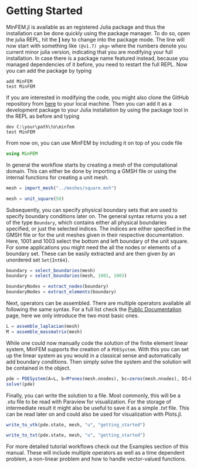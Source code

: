 # Getting Started

MinFEM.jl is available as an registered Julia package and thus the installation 
can be done quickly using the package manager.
To do so, open the julia REPL, hit the **]** key to change into the package mode.
The line will now start with something like `(@v1.7) pkg>` where the numbers denote 
you current minor julia version, indicating that you are modifying your full installation.
In case there is a package name featured instead, 
because you managed dependencies of it before, you need to restart the full REPL.
Now you can add the package by typing

```
add MinFEM
test MinFEM
```

If you are interested in modifying the code, you might also clone the GitHub repository 
from [here](https://github.com/MinFEM/MinFEM.jl) to your local machine.
Then you can add it as a development package to your Julia installation 
by using the package tool in the REPL as before and typing

```
dev C:\your\path\to\minfem
test MinFEM
```

From now on, you can use MinFEM by including it on top of you code file

```julia
using MinFEM
```

In general the workflow starts by creating a mesh of the computational domain.
This can either be done by importing a GMSH file or using the internal functions 
for creating a unit mesh.

```julia
mesh = import_mesh("../meshes/square.msh")

mesh = unit_square(50)
```

Subsequently, you can specify physical boundary sets that are used
to specify boundary conditions later on.
The general syntax returns you a set of the type `Boundary`, which contains either
all physical boundaries specified, or just the selected indices.
The indices are either specified in the GMSH file or for the unit meshes given in
their respective documentation.
Here, 1001 and 1003 select the bottom and left boundary of the unit square.
For some applications you might need the all the nodes or elements of a boundary set. 
These can be easily extracted and are then given by an unordered set `Set{Int64}`.

```julia
boundary = select_boundaries(mesh)
boundary = select_boundaries(mesh, 1001, 1003)

boundaryNodes = extract_nodes(boundary)
boundaryNodes = extract_elements(boundary)
```

Next, operators can be assembled. 
There are multiple operators available all following the same syntax.
For a full list check the [Public Documentation](@ref) page,
here we only introduce the two most basic ones.

```julia
L = assemble_laplacian(mesh)
M = assemble_massmatrix(mesh)
```

While one could now manually code the solution of the finite element linear system,
MinFEM supports the creation of a `PDESystem`.
With this you can set up the linear system as you would in a classical sense
and automatically add boundary conditions.
Then simply solve the system and the solution will be contained in the object.

```julia
pde = PDESystem(A=L, b=M*ones(mesh.nnodes), bc=zeros(mesh.nnodes), DI=boundaryNodes)
solve!(pde)
```

Finally, you can write the solution to a file.
Most commonly, this will be a *.vtu* file to be read with Paraview for visualization.
For the storage of intermediate result it might also be useful to save it
as a simple *.txt* file.
This can be read later on and could also be used for visualization with Plots.jl.

```julia
write_to_vtk(pde.state, mesh, "u", "getting_started")

write_to_txt(pde.state, mesh, "u", "getting_started")
```

For more detailed tutorial workflows check out the Examples section of this manual.
These will include multiple operators as well as a time dependent problem,
a non-linear problem and how to handle vector-valued functions.
